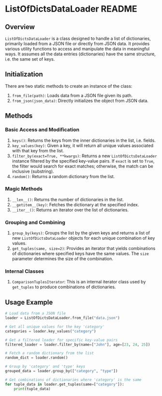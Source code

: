 # ListOfDictsDataLoader README

## Overview
`ListOfDictsDataLoader` is a class designed to handle a list of dictionaries, primarily loaded from a JSON file or directly from JSON data. It provides various utility functions to access and manipulate the data in meaningful ways.
It assumes all the data entries (dictionaries) have the same structure, i.e. the same set of keys.

## Initialization
There are two static methods to create an instance of the class:

1. `from_file(path)`: Loads data from a JSON file given its path.
2. `from_json(json_data)`: Directly initializes the object from JSON data.

## Methods

### Basic Access and Modification

1. `keys()`: Returns the keys from the inner dictionaries in the list, i.e. fields.
2. `key_values(key)`: Given a key, it will return all unique values associated with that key from the list.
3. `filter_by(exact=True, **kwargs)`: Returns a new `ListOfDictsDataLoader` instance filtered by the specified key-value pairs. If `exact` is set to `True`, the filter would search for exact matches; otherwise, the match can be inclusive (substring).
4. `random()`: Returns a random dictionary from the list.

### Magic Methods

1. `__len__()`: Returns the number of dictionaries in the list.
2. `__getitem__(key)`: Fetches the dictionary at the specified index.
3. `__iter__()`: Returns an iterator over the list of dictionaries.

### Grouping and Combining

1. `group_by(keys)`: Groups the list by the given keys and returns a list of new `ListOfDictsDataLoader` objects for each unique combination of key values.
2. `get_tuples(same, size=2)`: Provides an iterator that yields combinations of dictionaries where specified keys have the same values. The `size` parameter determines the size of the combination.

### Internal Classes

1. `ComparisonTuplesIterator`: This is an internal iterator class used by `get_tuples` to produce combinations of dictionaries.

## Usage Example

```python
# Load data from a JSON file
loader = ListOfDictsDataLoader.from_file("data.json")

# Get all unique values for the key 'category'
categories = loader.key_values("category")

# Get a filtered loader for specific key-value pairs
filtered_loader = loader.filter_by(name=["John"], age=[23, 24, 25])

# Fetch a random dictionary from the list
random_dict = loader.random()

# Group by 'category' and 'type' keys
grouped_data = loader.group_by(["category", "type"])

# Get combinations of dictionaries where 'category' is the same
for tuple_data in loader.get_tuples(same=["category"]):
    print(tuple_data)
